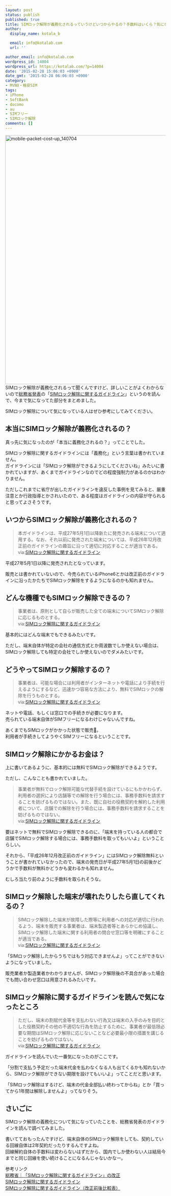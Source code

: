 ```yaml
---
layout: post
status: publish
published: true
title: SIMロック解除が義務化されるっていうけどいつからやるの？手数料はいくら？気になることを調べてみたよ
author:
  display_name: kotala_b

  email: info@kotalab.com
  url: ''

author_email: info@kotalab.com
wordpress_id: 14004
wordpress_url: https://kotalab.com/?p=14004
date: '2015-02-28 15:06:03 +0900'
date_gmt: '2015-02-28 06:06:03 +0900'
category:
- MVNO・格安SIM
tags:
- iPhone
- SoftBank
- docomo
- au
- SIMフリー
- SIMロック解除
comments: []
---
```

<p><img src="https://kotalab.com/wp-content/uploads/mobile-packet-cost-up_140704.jpg" alt="mobile-packet-cost-up_140704" width="780" class="aligncenter size-full wp-image-13311" /><br />
SIMロック解除が義務化されるって聞くんですけど、詳しいことがよくわからないので<a href="http://www.soumu.go.jp/menu_news/s-news/01kiban03_02000275.html" target="_blank">総務省発表</a>の「<a href="http://www.soumu.go.jp/main_content/000330409.pdf" target="_blank">SIMロック解除に関するガイドライン</a>」というのを読んで、今まで気になってた部分をまとめました。</p>
<p>SIMロック解除について気になっている人はぜひ参考にしてみてください。<br />
<!--more--></p>
<h2>本当にSIMロック解除が義務化されるの？</h2>
<p>真っ先に気になったのが「本当に義務化されるの？」ってことでした。</p>
<p>SIMロック解除に関するガイドラインには「義務化」という言葉は書かれていません。<br />
ガイドラインには「SIMロック解除ができるようにしてくださいね」みたいに書かれていますが、あくまでガイドラインなのでどの程度強制力があるのかはわかりません。</p>
<p>ただしこれまでに省庁が出したガイドラインを違反した事例を見てみると、厳重注意とか行政指導とかされいたので、ある程度はガイドラインの内容が守られると思ってよさそうです。</p>
<h2>いつからSIMロック解除が義務化されるの？</h2>
<blockquote><p>本ガイドラインは、平成27年5月1日以降新たに発売される端末について適用する。なお、それ以前に発売された端末については、平成26年12月改正前のガイドラインの趣旨に沿って適切に対応することが適当である。<br />
via:<a href="http://www.soumu.go.jp/main_content/000330409.pdf" target="_blank">SIMロック解除に関するガイドライン</a></p></blockquote>
<p><span class="bred">平成27年5月1日以降に発売された</span>となっています。</p>
<p>販売とは書かれていないので、今売られているiPhone6とかは改正前のガイドラインに沿ったかたちでSIMロック解除をするようになるのかも知れません。</p>
<h2>どんな機種でもSIMロック解除できるの？</h2>
<blockquote><p>事業者は、原則として自らが販売した全ての端末についてSIMロック解除に応じるものとする。<br />
via:<a href="http://www.soumu.go.jp/main_content/000330409.pdf" target="_blank">SIMロック解除に関するガイドライン</a></p></blockquote>
<p>基本的にはどんな端末でもできるみたいです。</p>
<p>ただし、端末自体が特定の会社の通信方式とか周波数でしか使えない場合は、SIMロック解除しても特定の会社でしか使えないのでダメみたいです。</p>
<h2>どうやってSIMロック解除するの？</h2>
<blockquote><p>事業者は、可能な場合には利用者がインターネットや電話により手続を行えるようにするなど、迅速かつ容易な方法により、無料でSIMロックの解除を行うものとする。<br />
via:<a href="http://www.soumu.go.jp/main_content/000330409.pdf" target="_blank">SIMロック解除に関するガイドライン</a></p></blockquote>
<p>ネットや電話、もしくは窓口での手続きが必要になります。<br />
<span class="bred">売られている端末自体がSIMフリーになるわけじゃない</span>んですね。</p>
<p>あくまでもSIMロックがかかった状態で販売。<br />
利用者が手続きしてようやくSIMフリーになるということです。</p>
<h2>SIMロック解除にかかるお金は？</h2>
<p>上に書いてあるように、基本的には無料でSIMロック解除ができるようです。</p>
<p>ただし、こんなことも書かれていました。</p>
<blockquote><p>事業者が無料でロック解除可能な代替手続を設けているにもかかわらず、利用者の選択により店舗等での解除を行う場合には、事務手数料を請求することを妨げるものではない。また、既に自社の役務契約を解約した利用者について、店舗での解除を行う場合には、事務手数料を請求することを妨げるものではない。<br />
via:<a href="http://www.soumu.go.jp/main_content/000330409.pdf" target="_blank">SIMロック解除に関するガイドライン</a></p></blockquote>
<p>要はネットで無料でSIMロック解除できるのに、「端末を持っている人の都合で店舗でSIMロック解除する場合には、事務手数料を取ってもいいよ」ということらしい。</p>
<p>それから、「平成26年12月改正前のガイドライン」にはSIMロック解除無料ということが書かれていなかったので、端末の発売日が平成27年5月1日の前後かどうかで手数料が無料かどうかも変わるかも知れません。</p>
<p>むしろ当たり前のように手数料を取られそうな。</p>
<h2>SIMロック解除した端末が壊れたりしたら直してくれるの？</h2>
<blockquote><p>SIMロック解除した端末が故障した際等に利用者への対応が適切に行われるよう、端末を販売する事業者は、端末製造者等とあらかじめ協議し、SIMロック解除した端末に関する利用者の問合せ窓口等を明確にすることが適当である。<br />
via:<a href="http://www.soumu.go.jp/main_content/000330409.pdf" target="_blank">SIMロック解除に関するガイドライン</a></p></blockquote>
<p>「SIMロック解除したからうちではもう対応できませんよ」ってことができないようになっていました。</p>
<p>販売業者か製造業者かわかりませんが、SIMロック解除後の不具合があった場合でも問い合わせ窓口は用意されるみたいです。</p>
<h2>SIMロック解除に関するガイドラインを読んで気になったところ</h2>
<blockquote><p>ただし、端末の割賦代金等を支払わない行為又は端末の入手のみを目的とした役務契約その他の不適切な行為を防止するために、事業者が最低限必要な期間はSIMロック解除に応じないことなど必要最小限の措置を講じることを妨げるものではない。<br />
via:<a href="http://www.soumu.go.jp/main_content/000330409.pdf" target="_blank">SIMロック解除に関するガイドライン</a></p></blockquote>
<p>ガイドラインを読んでいた一番気になったのがここです。</p>
<p>「分割で支払う予定だった端末代金を払わなくなる人も出てくるかも知れないから、SIMロック解除ができない期限を設けてもいいよ」ってことだと思います。</p>
<p>「SIMロック解除はするけど、端末の代金全部払い終わってからね」とか「買ってから1年間は解除しませんよ」ってなりそう。</p>
<h2>さいごに</h2>
<p>SIMロック解除の義務化について気になっていたことを、総務省発表のガイドラインを読んで調べてみました。</p>
<p>書いてておもったんですけど、端末自体のSIMロック解除をしても、契約している回線自体は2年契約だったりするんですよね。<br />
回線解約自体の手数料は変わらないはずだから、国内でしか使わない人は結局今までと同じ回線を使い続けることになるんじゃないかなー。</p>
<p>参考リンク<br />
<a href="http://www.soumu.go.jp/menu_news/s-news/01kiban03_02000275.html" target="_blank">総務省｜「SIMロック解除に関するガイドライン」の改正</a><a href="http://b.hatena.ne.jp/entry/http://www.soumu.go.jp/menu_news/s-news/01kiban03_02000275.html" target="_blank"><img border="0" src="http://b.hatena.ne.jp/entry/image/http://www.soumu.go.jp/menu_news/s-news/01kiban03_02000275.html" alt="" /></a><br />
<a href="http://www.soumu.go.jp/main_content/000330409.pdf" target="_blank">SIMロック解除に関するガイドライン</a><a href="http://b.hatena.ne.jp/entry/http://www.soumu.go.jp/main_content/000330409.pdf" target="_blank"><img border="0" src="http://b.hatena.ne.jp/entry/image/http://www.soumu.go.jp/main_content/000330409.pdf" alt="" /></a><br />
<a href="http://www.soumu.go.jp/main_content/000330410.pdf" target="_blank">SIMロック解除に関するガイドライン（改正前後比較表）</a><a href="http://b.hatena.ne.jp/entry/http://www.soumu.go.jp/main_content/000330410.pdf" target="_blank"><img border="0" src="http://b.hatena.ne.jp/entry/image/http://www.soumu.go.jp/main_content/000330410.pdf" alt="" /></a></p>
